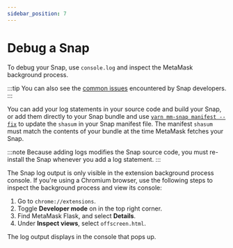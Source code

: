 ```yaml
---
sidebar_position: 7
---
```


# Debug a Snap

To debug your Snap, use `console.log` and inspect the MetaMask background process.

:::tip
You can also see the [common issues](common-issues.md) encountered by Snap developers.
:::

You can add your log statements in your source code and build your Snap, or add them directly
to your Snap bundle and use [`yarn mm-snap manifest --fix`](../../reference/cli.md#m-manifest)
to update the `shasum` in your Snap manifest file.
The manifest `shasum` must match the contents of your bundle at the time MetaMask fetches your Snap.

:::note
Because adding logs modifies the Snap source code, you must re-install the Snap whenever you add a
log statement.
:::

The Snap log output is only visible in the extension background process console.
If you're using a Chromium browser, use the following steps to inspect the background process and
view its console:

1. Go to `chrome://extensions`.
2. Toggle **Developer mode** on in the top right corner.
3. Find MetaMask Flask, and select **Details**.
4. Under **Inspect views**, select `offscreen.html`.

The log output displays in the console that pops up.
